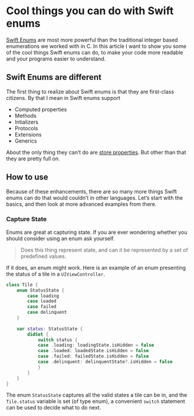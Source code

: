 # Cool things you can do with Swift enums

[Swift Enums](https://docs.swift.org/swift-book/LanguageGuide/Enumerations.html) are most more powerful than the traditional integer based enumerations we worked with in C. In this article I want to show you some of the cool things Swift enums can do, to make your code more readable and your programs easier to understand.

## Swift Enums are different

The first thing to realize about Swift enums is that they are first-class citizens. By that I mean in Swift enums support
- Computed properties
- Methods
- Intializers
- Protocols
- Extensions
- Generics

About the only thing they can’t do are [store properties](https://docs.swift.org/swift-book/LanguageGuide/Properties.html). But other than that they are pretty full on.

## How to use

Because of these enhancements, there are so many more things Swift enums can do that would couldn’t in other languages. Let’s start with the basics, and then look at more advanced examples from there.

### Capture State

Enums are great at capturing state. If you are ever wondering whether you should consider using an enum ask yourself.

> Does this thing represent state, and can it be represented by a set of predefined values.

If it does, an enum might work. Here is an example of an enum presenting the status of a tile in a `UIViewController`.

```swift
class Tile {
    enum StatusState {
        case loading
        case loaded
        case failed
        case delinquent
    }
    
    var status: StatusState {
        didSet {
            switch status {
            case .loading: loadingState.isHidden = false
            case .loaded: loadedState.isHidden = false
            case .failed: failedState.isHidden = false
            case .delinquent: delinquentState?.isHidden = false
            }
        }
    }
}
```

The enum `StatusState` captures all the valid states a tile can be in, and the `Tile.status` variable is set (of type enum), a convenient `switch` statement can be used to decide what to do next.
